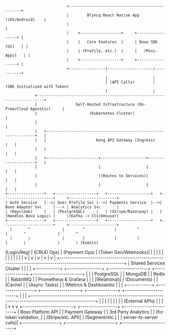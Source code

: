                                +-------------------------------------------------+
                               |        Blyncq React Native App (iOS/Android)    | 
                               |                                                 |
                               |    +------------------+     +-----------------+ |
                               |    |   Core Features  |     | Boxo SDK (UI)   | |
                               |    | (Profile, etc.)  |     |   (Mini-Apps)   | |
                               |    +------------------+     +-----------------+ |
                               +----------------|--------------------|-----------+
                                                |                    |
                                                | (API Calls)        | (SDK Initialized with Token)
                                                |                    |
                 +-------------------------------------------------------------------------+
                 |                 Self-Hosted Infrastructure (On-Prem/Cloud Agnostic)     |
                 |                       (Kubernetes Cluster)                              |
                 |                                                                         |
                 |   +-----------------------------------------------------------------+   |
                 |   |                      Kong API Gateway (Ingress)                 |   |
                 |   |                                                                 |   |
                 |   +-----------------------+--------------------+--------------------+   |
                 |                           |                    |                    |   |
                 |                           |(Routes to Services)|                    |   |
                 |                           |                    |                    |   |
    +----------------+   +------------------+   +-------------------+   +----------------------+     +---------------------+
    | Auth Service   |-->| User Profile Svc |-->| Payments Service  |-->| Boxo Adapter Svc     |---> | Analytics Svc       |
    | (Keycloak)     |   | (PostgreSQL)     |   | (Stripe/Razorpay) |   | (Handles Boxo Logic) |     |(Kafka -> ClickHouse)|
    +----------------+   +------------------+   +-------------------+   +----------------------+     +---------------------+
      |       ^              |        ^             |         ^                 |       ^              |       ^
      |       |              |        |             |         |                 |       |              |       | (Events)
(Login/Reg)   |       (CRUD Ops)      |        (Payment Ops)  |     (Token Gen/Webhooks)|              |       |
      |       |              |        |             |         |                 |       |              |       |
      v       |              v        |             v         |                 v       |              v       |
   +-------------------------------------------------------------------------------------------------------------+
   |                                          Shared Services Cluster                                            |
   |                                                                                                             |
   |  +------------+  +-----------------+  +-------------------+  +---------------+  +------------------------+  |
   |  | PostgreSQL |  |    MongoDB      |  |      Redis        |  |  RabbitMQ     |  | Prometheus & Grafana   |  |
   |  |(Relational)|  |   (Documents)   |  |      (Cache)      |  | (Async Tasks) |  | (Metrics & Dashboards) |  |
   |  +------------+  +-----------------+  +-------------------+  +---------------+  +------------------------+  |
   |                                                                                                             |
   +-------------------------------------------------------------------------------------------------------------+
                 |                           |                    |                    |
                 |                           |                    |                    |
                 | (External APIs)           |                    |                    |
                 |                           v                    v                    v
     +-------------------------+      +------------------+      +------------------------+
     |   Boxo Platform API     |      | Payment Gateway  |      |   3rd Party Analytics  |
     | (for token validation,  |      | (Stripe/etc. API)|      |      (Segment/etc.)    |
     |  server-to-server calls)|      +------------------+      +------------------------+
     +-------------------------+

